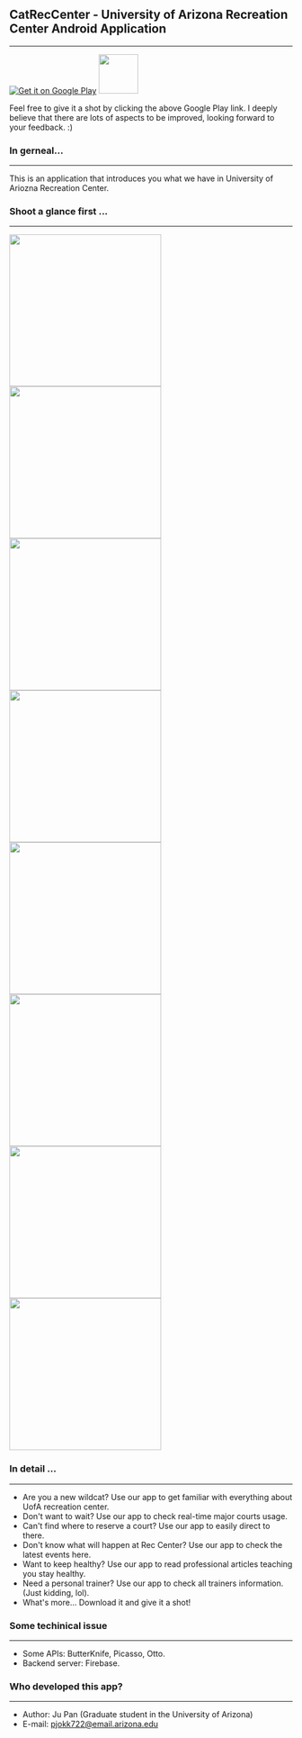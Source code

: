 ## CatRecCenter - University of Arizona Recreation Center Android Application 
---
[![Get it on Google Play](http://www.android.com/images/brand/get_it_on_play_logo_small.png)](https://play.google.com/store/apps/details?id=com.pjokk.jupan.catscareer.live) 
<img src="https://github.com/jupan1994/jupan1/blob/master/Android/app/ui/logo.png" width="70">

Feel free to give it a shot by clicking the above Google Play link. 
I deeply believe that there are lots of aspects to be improved, looking forward to your feedback. :) 

### In gerneal...
---
This is an application that introduces you what we have in University of Ariozna Recreation Center. 

### Shoot a glance first ...
---
<img src="https://github.com/jupan1994/jupan1/blob/master/Android/app/ui/1.png" width="270"> <img src="https://github.com/jupan1994/jupan1/blob/master/Android/app/ui/2.png" width="270"> <img src="https://github.com/jupan1994/jupan1/blob/master/Android/app/ui/3.png" width="270"> <img src="https://github.com/jupan1994/jupan1/blob/master/Android/app/ui/4.png" width="270"> <img src="https://github.com/jupan1994/jupan1/blob/master/Android/app/ui/5.png" width="270"> <img src="https://github.com/jupan1994/jupan1/blob/master/Android/app/ui/6.png" width="270"> <img src="https://github.com/jupan1994/jupan1/blob/master/Android/app/ui/7.png" width="270"> <img src="https://github.com/jupan1994/jupan1/blob/master/Android/app/ui/8.png" width="270">

### In detail ...
---
* Are you a new wildcat? Use our app to get familiar with everything about UofA recreation center.
* Don't want to wait? Use our app to check real-time major courts usage.
* Can't find where to reserve a court? Use our app to easily direct to there.
* Don't know what will happen at Rec Center? Use our app to check the latest events here.
* Want to keep healthy? Use our app to read professional articles teaching you stay healthy.
* Need a personal trainer? Use our app to check all trainers information. (Just kidding, lol).
* What's more... Download it and give it a shot!

### Some techinical issue
---
* Some APIs: ButterKnife, Picasso, Otto.
* Backend server: Firebase.

### Who developed this app?
---
* Author: Ju Pan (Graduate student in the University of Arizona)
* E-mail: pjokk722@email.arizona.edu
